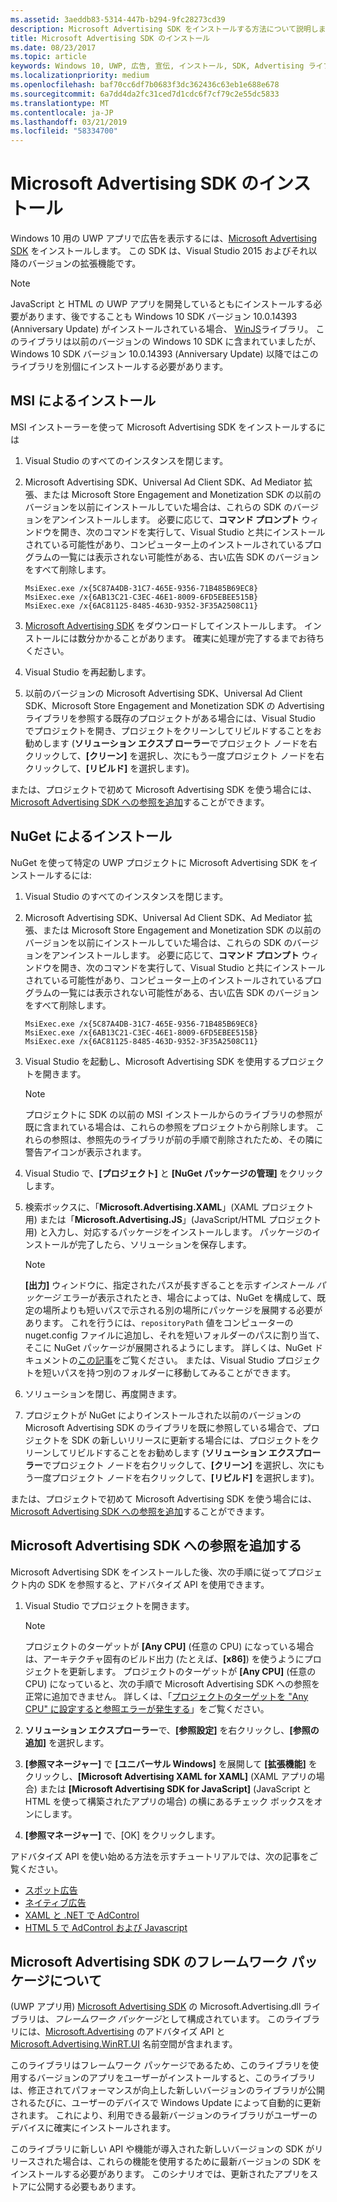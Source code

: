 ```yaml
---
ms.assetid: 3aeddb83-5314-447b-b294-9fc28273cd39
description: Microsoft Advertising SDK をインストールする方法について説明します。
title: Microsoft Advertising SDK のインストール
ms.date: 08/23/2017
ms.topic: article
keywords: Windows 10, UWP, 広告, 宣伝, インストール, SDK, Advertising ライブラリ
ms.localizationpriority: medium
ms.openlocfilehash: baf70cc6df7b0683f3dc362436c63eb1e688e678
ms.sourcegitcommit: 6a7dd4da2fc31ced7d1cdc6f7cf79c2e55dc5833
ms.translationtype: MT
ms.contentlocale: ja-JP
ms.lasthandoff: 03/21/2019
ms.locfileid: "58334700"
---
```

# <a name="install-the-microsoft-advertising-sdk"></a>Microsoft Advertising SDK のインストール

Windows 10 用の UWP アプリで広告を表示するには、[Microsoft Advertising SDK](https://aka.ms/ads-sdk-uwp) をインストールします。 この SDK は、Visual Studio 2015 およびそれ以降のバージョンの拡張機能です。

> [!NOTE]
> JavaScript と HTML の UWP アプリを開発しているともにインストールする必要があります、後ですることも Windows 10 SDK バージョン 10.0.14393 (Anniversary Update) がインストールされている場合、 [WinJS](https://github.com/winjs/winjs)ライブラリ。 このライブラリは以前のバージョンの Windows 10 SDK に含まれていましたが、Windows 10 SDK バージョン 10.0.14393 (Anniversary Update) 以降ではこのライブラリを別個にインストールする必要があります。

<span id="install-msi" />

## <a name="install-via-msi"></a>MSI によるインストール

MSI インストーラーを使って Microsoft Advertising SDK をインストールするには

1.  Visual Studio のすべてのインスタンスを閉じます。

2. Microsoft Advertising SDK、Universal Ad Client SDK、Ad Mediator 拡張、または Microsoft Store Engagement and Monetization SDK の以前のバージョンを以前にインストールしていた場合は、これらの SDK のバージョンをアンインストールします。 必要に応じて、**コマンド プロンプト** ウィンドウを開き、次のコマンドを実行して、Visual Studio と共にインストールされている可能性があり、コンピューター上のインストールされているプログラムの一覧には表示されない可能性がある、古い広告 SDK のバージョンをすべて削除します。
    ```console
    MsiExec.exe /x{5C87A4DB-31C7-465E-9356-71B485B69EC8}
    MsiExec.exe /x{6AB13C21-C3EC-46E1-8009-6FD5EBEE515B}
    MsiExec.exe /x{6AC81125-8485-463D-9352-3F35A2508C11}
    ```

3.  [Microsoft Advertising SDK](https://aka.ms/ads-sdk-uwp) をダウンロードしてインストールします。 インストールには数分かかることがあります。 確実に処理が完了するまでお待ちください。

4.  Visual Studio を再起動します。

5.  以前のバージョンの Microsoft Advertising SDK、Universal Ad Client SDK、Microsoft Store Engagement and Monetization SDK の Advertising ライブラリを参照する既存のプロジェクトがある場合には、Visual Studio でプロジェクトを開き、プロジェクトをクリーンしてリビルドすることをお勧めします (**ソリューション エクスプ ローラー**でプロジェクト ノードを右クリックして、**[クリーン]** を選択し、次にもう一度プロジェクト ノードを右クリックして、**[リビルド]** を選択します)。

  または、プロジェクトで初めて Microsoft Advertising SDK を使う場合には、[Microsoft Advertising SDK への参照を追加](#reference)することができます。

<span id="install-nuget" />

## <a name="install-via-nuget"></a>NuGet によるインストール

NuGet を使って特定の UWP プロジェクトに Microsoft Advertising SDK をインストールするには:

1.  Visual Studio のすべてのインスタンスを閉じます。

2.  Microsoft Advertising SDK、Universal Ad Client SDK、Ad Mediator 拡張、または Microsoft Store Engagement and Monetization SDK の以前のバージョンを以前にインストールしていた場合は、これらの SDK のバージョンをアンインストールします。 必要に応じて、**コマンド プロンプト** ウィンドウを開き、次のコマンドを実行して、Visual Studio と共にインストールされている可能性があり、コンピューター上のインストールされているプログラムの一覧には表示されない可能性がある、古い広告 SDK のバージョンをすべて削除します。
    ```console
    MsiExec.exe /x{5C87A4DB-31C7-465E-9356-71B485B69EC8}
    MsiExec.exe /x{6AB13C21-C3EC-46E1-8009-6FD5EBEE515B}
    MsiExec.exe /x{6AC81125-8485-463D-9352-3F35A2508C11}
    ```

3.  Visual Studio を起動し、Microsoft Advertising SDK を使用するプロジェクトを開きます。
    > [!NOTE]
    > プロジェクトに SDK の以前の MSI インストールからのライブラリの参照が既に含まれている場合は、これらの参照をプロジェクトから削除します。 これらの参照は、参照先のライブラリが前の手順で削除されたため、その隣に警告アイコンが表示されます。

4. Visual Studio で、**[プロジェクト]** と **[NuGet パッケージの管理]** をクリックします。

5. 検索ボックスに、「**Microsoft.Advertising.XAML**」(XAML プロジェクト用) または「**Microsoft.Advertising.JS**」(JavaScript/HTML プロジェクト用) と入力し、対応するパッケージをインストールします。 パッケージのインストールが完了したら、ソリューションを保存します。
    > [!NOTE]
    > **[出力]** ウィンドウに、指定されたパスが長すぎることを示す*インストール パッケージ* エラーが表示されたとき、場合によっては、NuGet を構成して、既定の場所よりも短いパスで示される別の場所にパッケージを展開する必要があります。 これを行うには、`repositoryPath` 値をコンピューターの nuget.config ファイルに追加し、それを短いフォルダーのパスに割り当て、そこに NuGet パッケージが展開されるようにします。 詳しくは、NuGet ドキュメントの[この記事](https://docs.nuget.org/ndocs/consume-packages/configuring-nuget-behavior)をご覧ください。 または、Visual Studio プロジェクトを短いパスを持つ別のフォルダーに移動してみることができます。

6. ソリューションを閉じ、再度開きます。

7.  プロジェクトが NuGet によりインストールされた以前のバージョンの Microsoft Advertising SDK のライブラリを既に参照している場合で、プロジェクトを SDK の新しいリリースに更新する場合には、プロジェクトをクリーンしてリビルドすることをお勧めします (**ソリューション エクスプローラー**でプロジェクト ノードを右クリックして、**[クリーン]** を選択し、次にもう一度プロジェクト ノードを右クリックして、**[リビルド]** を選択します)。

  または、プロジェクトで初めて Microsoft Advertising SDK を使う場合には、[Microsoft Advertising SDK への参照を追加](#reference)することができます。

<span id="reference" />

## <a name="add-a-reference-to-the-microsoft-advertising-sdk"></a>Microsoft Advertising SDK への参照を追加する

Microsoft Advertising SDK をインストールした後、次の手順に従ってプロジェクト内の SDK を参照すると、アドバタイズ API を使用できます。

1. Visual Studio でプロジェクトを開きます。
    > [!NOTE]
    > プロジェクトのターゲットが **[Any CPU]** (任意の CPU) になっている場合は、アーキテクチャ固有のビルド出力 (たとえば、**[x86]**) を使うようにプロジェクトを更新します。 プロジェクトのターゲットが **[Any CPU]** (任意の CPU) になっていると、次の手順で Microsoft Advertising SDK への参照を正常に追加できません。 詳しくは、「[プロジェクトのターゲットを "Any CPU" に設定すると参照エラーが発生する](known-issues-for-the-advertising-libraries.md#reference_errors)」をご覧ください。

2. **ソリューション エクスプローラー**で、**[参照設定]** を右クリックし、**[参照の追加]** を選択します。

3. **[参照マネージャー]** で **[ユニバーサル Windows]** を展開して **[拡張機能]** をクリックし、**[Microsoft Advertising XAML for XAML]** (XAML アプリの場合) または **[Microsoft Advertising SDK for JavaScript]** (JavaScript と HTML を使って構築されたアプリの場合) の横にあるチェック ボックスをオンにします。

4.  **[参照マネージャー]** で、[OK] をクリックします。

アドバタイズ API を使い始める方法を示すチュートリアルでは、次の記事をご覧ください。

* [スポット広告](interstitial-ads.md)
* [ネイティブ広告](native-ads.md)
* [XAML と .NET で AdControl](adcontrol-in-xaml-and--net.md)
* [HTML 5 で AdControl および Javascript](adcontrol-in-html-5-and-javascript.md)

<span id="framework" />

## <a name="understanding-framework-packages-in-the-microsoft-advertising-sdk"></a>Microsoft Advertising SDK のフレームワーク パッケージについて

(UWP アプリ用) [Microsoft Advertising SDK](https://aka.ms/ads-sdk-uwp) の Microsoft.Advertising.dll ライブラリは、*フレームワーク パッケージ*として構成されています。 このライブラリには、[Microsoft.Advertising](https://docs.microsoft.com/uwp/api/microsoft.advertising) のアドバタイズ API と [Microsoft.Advertising.WinRT.UI](https://docs.microsoft.com/uwp/api/microsoft.advertising.winrt.ui) 名前空間が含まれます。

このライブラリはフレームワーク パッケージであるため、このライブラリを使用するバージョンのアプリをユーザーがインストールすると、このライブラリは、修正されてパフォーマンスが向上した新しいバージョンのライブラリが公開されるたびに、ユーザーのデバイスで Windows Update によって自動的に更新されます。 これにより、利用できる最新バージョンのライブラリがユーザーのデバイスに確実にインストールされます。

このライブラリに新しい API や機能が導入された新しいバージョンの SDK がリリースされた場合は、これらの機能を使用するために最新バージョンの SDK をインストールする必要があります。 このシナリオでは、更新されたアプリをストアに公開する必要もあります。
